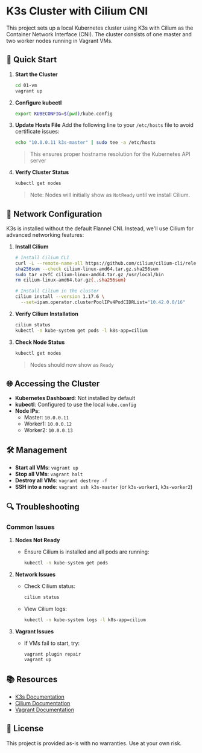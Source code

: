 # K3s Cluster with Cilium CNI

This project sets up a local Kubernetes cluster using K3s with Cilium as the Container Network Interface (CNI). The cluster consists of one master and two worker nodes running in Vagrant VMs.

## 🚀 Quick Start

1. **Start the Cluster**
   ```bash
   cd 01-vm
   vagrant up
   ```

2. **Configure kubectl**
   ```bash
   export KUBECONFIG=$(pwd)/kube.config
   ```

3. **Update Hosts File**
   Add the following line to your `/etc/hosts` file to avoid certificate issues:
   ```bash
   echo "10.0.0.11 k3s-master" | sudo tee -a /etc/hosts
   ```
   > This ensures proper hostname resolution for the Kubernetes API server

4. **Verify Cluster Status**
   ```bash
   kubectl get nodes
   ```
   > Note: Nodes will initially show as `NotReady` until we install Cilium.

## 🔧 Network Configuration

K3s is installed without the default Flannel CNI. Instead, we'll use Cilium for advanced networking features:

1. **Install Cilium**
   ```bash
   # Install Cilium CLI
   curl -L --remote-name-all https://github.com/cilium/cilium-cli/releases/latest/download/cilium-linux-amd64.tar.gz{,.sha256sum}
   sha256sum --check cilium-linux-amd64.tar.gz.sha256sum
   sudo tar xzvfC cilium-linux-amd64.tar.gz /usr/local/bin
   rm cilium-linux-amd64.tar.gz{,.sha256sum}

   # Install Cilium in the cluster
   cilium install --version 1.17.6 \
     --set=ipam.operator.clusterPoolIPv4PodCIDRList="10.42.0.0/16"
   ```

2. **Verify Cilium Installation**
   ```bash
   cilium status
   kubectl -n kube-system get pods -l k8s-app=cilium
   ```

3. **Check Node Status**
   ```bash
   kubectl get nodes
   ```
   > Nodes should now show as `Ready`

## 🌐 Accessing the Cluster

- **Kubernetes Dashboard**: Not installed by default
- **kubectl**: Configured to use the local `kube.config`
- **Node IPs**:
  - Master: `10.0.0.11`
  - Worker1: `10.0.0.12`
  - Worker2: `10.0.0.13`

## 🛠 Management

- **Start all VMs**: `vagrant up`
- **Stop all VMs**: `vagrant halt`
- **Destroy all VMs**: `vagrant destroy -f`
- **SSH into a node**: `vagrant ssh k3s-master` (or `k3s-worker1`, `k3s-worker2`)

## 🔍 Troubleshooting

### Common Issues

1. **Nodes Not Ready**
   - Ensure Cilium is installed and all pods are running:
     ```bash
     kubectl -n kube-system get pods
     ```

2. **Network Issues**
   - Check Cilium status:
     ```bash
     cilium status
     ```
   - View Cilium logs:
     ```bash
     kubectl -n kube-system logs -l k8s-app=cilium
     ```

3. **Vagrant Issues**
   - If VMs fail to start, try:
     ```bash
     vagrant plugin repair
     vagrant up
     ```

## 📚 Resources

- [K3s Documentation](https://rancher.com/docs/k3s/latest/en/)
- [Cilium Documentation](https://docs.cilium.io/)
- [Vagrant Documentation](https://www.vagrantup.com/docs)

## 📄 License

This project is provided as-is with no warranties. Use at your own risk.
